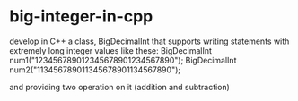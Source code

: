 # big-integer-in-cpp
develop in C++ a class, BigDecimalInt that supports writing
statements with extremely long integer values like these:
BigDecimalInt num1("123456789012345678901234567890");
BigDecimalInt num2("113456789011345678901134567890");

and providing two operation on it (addition and subtraction)
